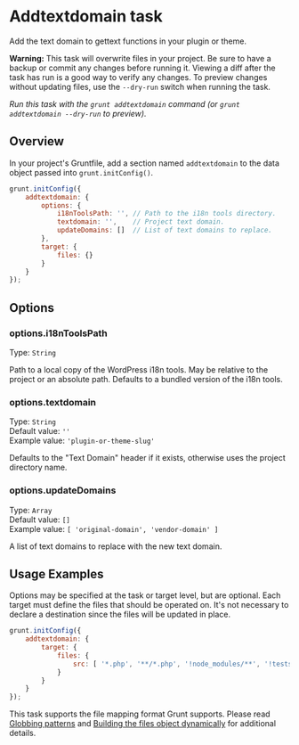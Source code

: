 # Addtextdomain task

Add the text domain to gettext functions in your plugin or theme.

**Warning:** This task will overwrite files in your project. Be sure to have a backup or commit any changes before running it. Viewing a diff after the task has run is a good way to verify any changes. To preview changes without updating files, use the `--dry-run` switch when running the task.

_Run this task with the `grunt addtextdomain` command (or `grunt addtextdomain --dry-run` to preview)._


## Overview

In your project's Gruntfile, add a section named `addtextdomain` to the data object passed into `grunt.initConfig()`.

```js
grunt.initConfig({
    addtextdomain: {
        options: {
            i18nToolsPath: '', // Path to the i18n tools directory.
            textdomain: '',    // Project text domain.
            updateDomains: []  // List of text domains to replace.
        },
        target: {
            files: {}
        }
    }
});
```


## Options

### options.i18nToolsPath
Type: `String`

Path to a local copy of the WordPress i18n tools. May be relative to the project or an absolute path. Defaults to a bundled version of the i18n tools.

### options.textdomain
Type: `String`  
Default value: `''`  
Example value: `'plugin-or-theme-slug'`

Defaults to the "Text Domain" header if it exists, otherwise uses the project directory name.

### options.updateDomains
Type: `Array`  
Default value: `[]`  
Example value: `[ 'original-domain', 'vendor-domain' ]`

A list of text domains to replace with the new text domain.


## Usage Examples

Options may be specified at the task or target level, but are optional. Each target must define the files that should be operated on. It's not necessary to declare a destination since the files will be updated in place.

```js
grunt.initConfig({
    addtextdomain: {
        target: {
            files: {
                src: [ '*.php', '**/*.php', '!node_modules/**', '!tests/**' ]
            }
        }
    }
});
```

This task supports the file mapping format Grunt supports. Please read [Globbing patterns](http://gruntjs.com/configuring-tasks#globbing-patterns) and [Building the files object dynamically](http://gruntjs.com/configuring-tasks#building-the-files-object-dynamically) for additional details.

